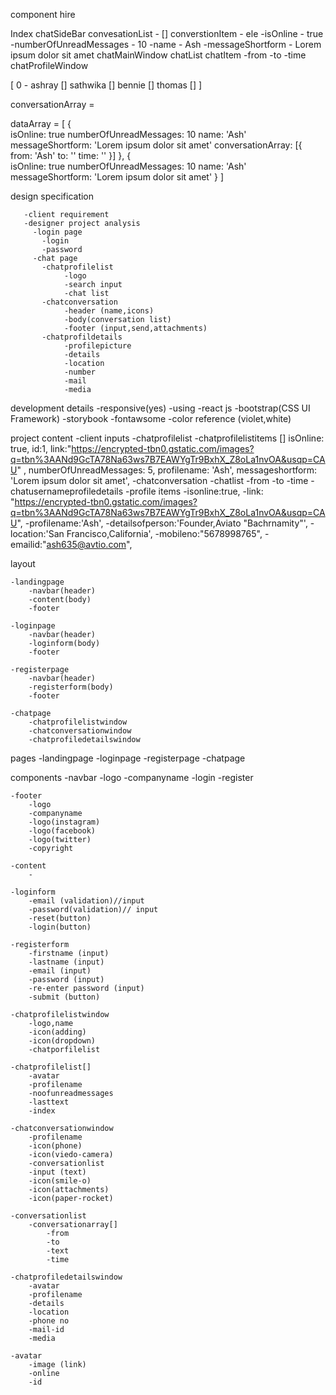 component hire

Index 
    chatSideBar
        convesationList - []
            converstionItem - ele
                -isOnline - true
                -numberOfUnreadMessages - 10
                -name - Ash
                -messageShortform - Lorem ipsum dolor sit amet
    chatMainWindow
        chatList
            chatItem
                -from
                -to
                -time
    chatProfileWindow


[
    0 - ashray []
    sathwika []
    bennie []
    thomas []
]

conversationArray = 


dataArray = [
    {   
        isOnline: true
        numberOfUnreadMessages: 10
        name: 'Ash'
        messageShortform: 'Lorem ipsum dolor sit amet'
        conversationArray: [{
            from: 'Ash'
            to: ''
            time: ''
        }]
    },
    {   
        isOnline: true
        numberOfUnreadMessages: 10
        name: 'Ash'
        messageShortform: 'Lorem ipsum dolor sit amet'
    }
]

design specification

       -client requirement
       -designer project analysis
         -login page
           -login
           -password
         -chat page 
           -chatprofilelist
                -logo
                -search input
                -chat list
           -chatconversation 
                -header (name,icons)
                -body(conversation list)
                -footer (input,send,attachments)
           -chatprofildetails 
                -profilepicture
                -details
                -location
                -number
                -mail
                -media

development details
        -responsive(yes)
        -using
            -react js
            -bootstrap(CSS UI Framework)
            -storybook
            -fontawsome
        -color reference (violet,white)    


project content
  -client inputs
  -chatprofilelist
        -chatprofilelistitems []
            isOnline: true,
            id:1,
            link:"https://encrypted-tbn0.gstatic.com/images?q=tbn%3AANd9GcTA78Na63ws7B7EAWYgTr9BxhX_Z8oLa1nvOA&usqp=CAU" ,
            numberOfUnreadMessages: 5,
            profilename: 'Ash',
            messageshortform: 'Lorem ipsum dolor sit amet',
  -chatconversation
        -chatlist
            -from
            -to
            -time
 -chatusernameprofiledetails
     -profile items
        -isonline:true,
        -link: "https://encrypted-tbn0.gstatic.com/images?q=tbn%3AANd9GcTA78Na63ws7B7EAWYgTr9BxhX_Z8oLa1nvOA&usqp=CAU",
        -profilename:'Ash',
        -detailsofperson:'Founder,Aviato "Bachrnamity"',
        -location:'San Francisco,California',
        -mobileno:"5678998765",
        -emailid:"ash635@avtio.com",

  layout

    -landingpage          
        -navbar(header)
        -content(body)
        -footer

    -loginpage
        -navbar(header)
        -loginform(body)
        -footer

    -registerpage
        -navbar(header)
        -registerform(body) 
        -footer

    -chatpage
        -chatprofilelistwindow
        -chatconversationwindow 
        -chatprofiledetailswindow 

  pages
    -landingpage
    -loginpage 
    -registerpage
    -chatpage    

  components
    -navbar
        -logo
        -companyname
        -login
        -register  
    
    -footer
        -logo
        -companyname
        -logo(instagram)
        -logo(facebook)
        -logo(twitter)
        -copyright

    -content
        -

    -loginform
        -email (validation)//input
        -password(validation)// input
        -reset(button)
        -login(button)

    -registerform
        -firstname (input)
        -lastname (input)
        -email (input)
        -password (input)
        -re-enter password (input)
        -submit (button)

    -chatprofilelistwindow
        -logo,name
        -icon(adding)
        -icon(dropdown)
        -chatporfilelist

    -chatprofilelist[]
        -avatar
        -profilename
        -noofunreadmessages
        -lasttext  
        -index 

    -chatconversationwindow
        -profilename 
        -icon(phone)
        -icon(viedo-camera)
        -conversationlist
        -input (text)
        -icon(smile-o)
        -icon(attachments)
        -icon(paper-rocket)

    -conversationlist
        -conversationarray[]
            -from
            -to
            -text
            -time

    -chatprofiledetailswindow
        -avatar
        -profilename
        -details
        -location
        -phone no
        -mail-id
        -media

    -avatar
        -image (link)
        -online
        -id 

       

    




